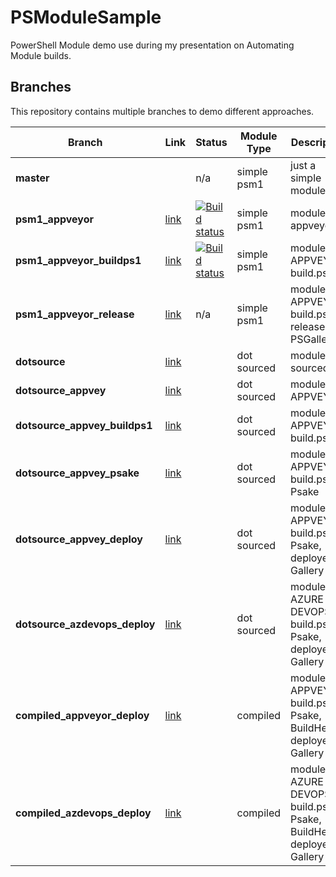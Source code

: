 # PSModuleSample

PowerShell Module demo use during my presentation on Automating Module builds.

## Branches

This repository contains multiple branches to demo different approaches.

|Branch|Link|Status|Module Type|Description|
|---|---|---|---|---|
|**master**||n/a|simple psm1|just a simple module|
|**psm1_appveyor**|[link](https://github.com/lazywinadmin/PSModuleSample/blob/psm1_appveyor)|[![Build status](https://ci.appveyor.com/api/projects/status/mlidkpoq62un3uk8/branch/psm1_appveyor?svg=true)](https://ci.appveyor.com/project/lazywinadmin/psmodulesample/branch/psm1_appveyor)|simple psm1|module with appveyor|
|**psm1_appveyor_buildps1**|[link](https://github.com/lazywinadmin/PSModuleSample/tree/psm1_appveyor_buildps1)|[![Build status](https://ci.appveyor.com/api/projects/status/y6m1kbo66m5s97qq/branch/psm1_appveyor_buildps1?svg=true)](https://ci.appveyor.com/project/lazywinadmin/psmodulesample-1jfxf/branch/psm1_appveyor_buildps1)|simple psm1|module with APPVEYOR, build.ps1|
|**psm1_appveyor_release**|[link](https://github.com/lazywinadmin/PSModuleSample/tree/psm1_appveyor_release)|n/a|simple psm1|module with APPVEYOR, build.ps1, release to PSGallery|
|**dotsource**|[link](https://github.com/lazywinadmin/PSModuleSample/tree/dotsource)||dot sourced|module dot sourced|
|**dotsource_appvey**|[link]()||dot sourced|module with APPVEYOR|
|**dotsource_appvey_buildps1**|[link]()||dot sourced|module with APPVEYOR, build.ps1|
|**dotsource_appvey_psake**|[link]()||dot sourced|module with APPVEYOR, build.ps1, Psake|
|**dotsource_appvey_deploy**|[link]()||dot sourced|module with APPVEYOR, build.ps1, Psake, deployed to Gallery|
|**dotsource_azdevops_deploy**|[link]()||dot sourced|module with AZURE DEVOPS, build.ps1, Psake, deployed to Gallery|
|**compiled_appveyor_deploy**|[link]()||compiled|module with APPVEYOR, build.ps1, Psake, BuildHelper, deployed to Gallery|
|**compiled_azdevops_deploy**|[link]()||compiled|module with AZURE DEVOPS, build.ps1, Psake, BuildHelper, deployed to Gallery|
